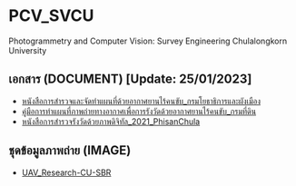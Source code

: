 # PCV_SVCU
Photogrammetry and Computer Vision: Survey Engineering Chulalongkorn University

## เอกสาร (DOCUMENT) [Update: 25/01/2023]
* [หนังสือการสำรวจและจัดทำแผนที่ด้วยอากาศยานไร้คนขับ_กรมโยธาธิการและผังเมือง](https://github.com/ThirawatBan/PCV_SVCU/blob/main/DOCUMENT/%E0%B8%AB%E0%B8%99%E0%B8%B1%E0%B8%87%E0%B8%AA%E0%B8%B7%E0%B8%AD%E0%B8%81%E0%B8%B2%E0%B8%A3%E0%B8%AA%E0%B8%B3%E0%B8%A3%E0%B8%A7%E0%B8%88%E0%B9%81%E0%B8%A5%E0%B8%B0%E0%B8%88%E0%B8%B1%E0%B8%94%E0%B8%97%E0%B8%B3%E0%B9%81%E0%B8%9C%E0%B8%99%E0%B8%97%E0%B8%B5%E0%B9%88%E0%B8%94%E0%B9%89%E0%B8%A7%E0%B8%A2%E0%B8%AD%E0%B8%B2%E0%B8%81%E0%B8%B2%E0%B8%A8%E0%B8%A2%E0%B8%B2%E0%B8%99%E0%B9%84%E0%B8%A3%E0%B9%89%E0%B8%84%E0%B8%99%E0%B8%82%E0%B8%B1%E0%B8%9A%20_%E0%B8%81%E0%B8%A3%E0%B8%A1%E0%B8%97%E0%B9%82%E0%B8%A2%E0%B8%98%E0%B8%B2%E0%B8%98%E0%B8%B4%E0%B8%81%E0%B8%B2%E0%B8%A3%E0%B9%81%E0%B8%A5%E0%B8%B0%E0%B8%9C%E0%B8%B1%E0%B8%87%E0%B9%80%E0%B8%A1%E0%B8%B7%E0%B8%AD%E0%B8%87.pdf)
* [คู่มือการทำแผนที่ภาพถ่ายทางอากาศเพื่อการรังวัดด้วยอากาศยานไร้คนขับ_กรมที่ดิน](https://github.com/ThirawatBan/PCV_SVCU/blob/main/DOCUMENT/%E0%B8%84%E0%B8%B9%E0%B9%88%E0%B8%A1%E0%B8%B7%E0%B8%AD%E0%B8%81%E0%B8%B2%E0%B8%A3%E0%B8%97%E0%B8%B3%E0%B9%81%E0%B8%9C%E0%B8%99%E0%B8%97%E0%B8%B5%E0%B9%88%E0%B8%A0%E0%B8%B2%E0%B8%9E%E0%B8%96%E0%B9%88%E0%B8%B2%E0%B8%A2%E0%B8%97%E0%B8%B2%E0%B8%87%E0%B8%AD%E0%B8%B2%E0%B8%81%E0%B8%B2%E0%B8%A8%E0%B9%80%E0%B8%9E%E0%B8%B7%E0%B9%88%E0%B8%AD%E0%B8%81%E0%B8%B2%E0%B8%A3%E0%B8%A3%E0%B8%B1%E0%B8%87%E0%B8%A7%E0%B8%B1%E0%B8%94%E0%B8%94%E0%B9%89%E0%B8%A7%E0%B8%A2%E0%B8%AD%E0%B8%B2%E0%B8%81%E0%B8%B2%E0%B8%A8%E0%B8%A2%E0%B8%B2%E0%B8%99%E0%B9%84%E0%B8%A3%E0%B9%89%E0%B8%84%E0%B8%99%E0%B8%82%E0%B8%B1%E0%B8%9A_%E0%B8%81%E0%B8%A3%E0%B8%A1%E0%B8%97%E0%B8%B5%E0%B9%88%E0%B8%94%E0%B8%B4%E0%B8%99.pdf)
* [หนังสือการสำรวจรังวัดด้วยภาพดิจิทัล_2021_PhisanChula](https://github.com/ThirawatBan/PCV_SVCU/blob/main/DOCUMENT/%E0%B8%AB%E0%B8%99%E0%B8%B1%E0%B8%87%E0%B8%AA%E0%B8%B7%E0%B8%AD%E0%B8%81%E0%B8%B2%E0%B8%A3%E0%B8%AA%E0%B8%B3%E0%B8%A3%E0%B8%A7%E0%B8%88%E0%B8%A3%E0%B8%B1%E0%B8%87%E0%B8%A7%E0%B8%B1%E0%B8%94%E0%B8%94%E0%B9%89%E0%B8%A7%E0%B8%A2%E0%B8%A0%E0%B8%B2%E0%B8%9E%E0%B8%94%E0%B8%B4%E0%B8%88%E0%B8%B4%E0%B8%97%E0%B8%B1%E0%B8%A5_2021_PhisanChula.pdf)


## ชุดข้อมูลภาพถ่าย (IMAGE)
* [UAV_Research-CU-SBR](https://github.com/phisan-chula/UAV_Research)                                                                                                   
